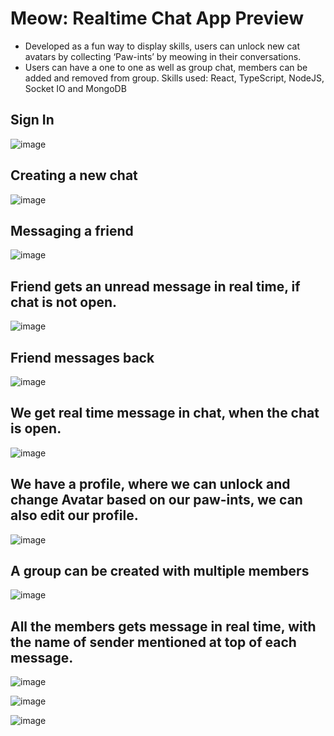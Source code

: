 # Meow: Realtime Chat App Preview
* Developed as a fun way to display skills, users can unlock new cat avatars by collecting ‘Paw-ints’ by 
meowing in their conversations.
* Users can have a one to one as well as group chat, members can be added and removed from group.
Skills used: React, TypeScript, NodeJS, Socket IO and MongoDB


## Sign In

![image](https://github.com/eissafaheem/cats-app-react/assets/68000460/54b1b73e-e9a6-4e26-9158-be9908307192)

## Creating a new chat   

![image](https://github.com/eissafaheem/cats-app-react/assets/68000460/55fe97dd-896f-4941-ac80-a84889d603d6)

##  Messaging a friend

![image](https://github.com/eissafaheem/cats-app-react/assets/68000460/797389e0-89b8-4fa2-b7d4-dfa5300147a6)

## Friend gets an unread message in real time, if chat is not open.

![image](https://github.com/eissafaheem/cats-app-react/assets/68000460/0789ceb9-948b-42bf-9bc7-22f2572b17bc)

## Friend messages back

![image](https://github.com/eissafaheem/cats-app-react/assets/68000460/3db42f9b-4009-463a-b1cc-1d368da6935d)

## We get real time message in chat, when the chat is open.

![image](https://github.com/eissafaheem/cats-app-react/assets/68000460/44ac7da9-7552-4bbd-a6d2-bd5f4baa6a9a)

## We have a profile, where we can unlock and change Avatar based on our paw-ints, we can also edit our profile.

![image](https://github.com/eissafaheem/cats-app-react/assets/68000460/db4607b3-f4cb-4631-8aa0-5ca482bfed1c)

## A group can be created with multiple members

![image](https://github.com/eissafaheem/cats-app-react/assets/68000460/ce31c190-cdfe-49b5-a866-b56533f6ee6b)

## All the members gets message in real time, with the name of sender mentioned at top of each message.

![image](https://github.com/eissafaheem/cats-app-react/assets/68000460/5b80a575-0e60-45e6-8ed5-7e293a388ea2)

![image](https://github.com/eissafaheem/cats-app-react/assets/68000460/1be15f02-1cb6-49c6-a271-242685acf9f9)

![image](https://github.com/eissafaheem/cats-app-react/assets/68000460/c8d87e56-80f2-489a-bd19-b64da8aecded)

